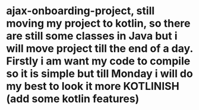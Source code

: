 # ajax-onboarding-project, still moving my project to kotlin, so there are still some classes in Java but i will move project till the end of a day. Firstly i am want my code to compile so it is simple but till Monday i will do my best to look it more KOTLINISH (add some kotlin features)
